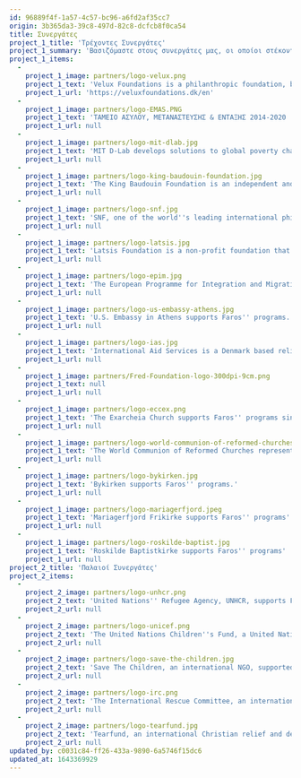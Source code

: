 ```yaml
---
id: 96889f4f-1a57-4c57-bc96-a6fd2af35cc7
origin: 3b365da3-39c8-497d-82c8-dcfcb8f0ca54
title: Συνεργάτες
project_1_title: 'Τρέχοντες Συνεργάτες'
project_1_summary: 'Βασιζόμαστε στους συνεργάτες μας, οι οποίοι στέκονται πάντα δίπλα μας. Είναι εξέχοντα μέλη της τοπικής κοινότητας της Αθήνας, κοινωφελή ιδρύματα και ανεξάρτητοι υποστηρικτές της αποστολής μας, που συμμετέχουν στις εκδηλώσεις μας αλλά και στην ανάπτυξη προγραμμάτων.'
project_1_items:
  -
    project_1_image: partners/logo-velux.png
    project_1_text: 'Velux Foundations is a philanthropic foundation, based in Denmark that supports the Horizon Center.'
    project_1_url: 'https://veluxfoundations.dk/en'
  -
    project_1_image: partners/logo-EMAS.PNG
    project_1_text: 'ΤΑΜΕΙΟ ΑΣΥΛΟΥ, ΜΕΤΑΝΑΣΤΕΥΣΗΣ & ΕΝΤΑΞΗΣ 2014-2020   Με τη συγχρηματοδότηση της Ε.Ε.   HOME/2020/AMIF/AG/EMAS/0132   ΥΠΟΥΡΓΕΙΟ ΜΕΤΑΝΑΣΤΕΥΣΗΣ ΚΑΙ ΑΣΥΛΟΥ'
    project_1_url: null
  -
    project_1_image: partners/logo-mit-dlab.jpg
    project_1_text: 'MIT D-Lab develops solutions to global poverty challenges. It''s Faros'' partner at Horizon Center''s educational programs.'
    project_1_url: null
  -
    project_1_image: partners/logo-king-baudouin-foundation.jpg
    project_1_text: 'The King Baudouin Foundation is an independent and pluralistic foundation that supports Faros'' Horizon and Drop-in Center.'
    project_1_url: null
  -
    project_1_image: partners/logo-snf.jpg
    project_1_text: 'SNF, one of the world''s leading international philanthropic organizations, supported our Drop-in Center.'
    project_1_url: null
  -
    project_1_image: partners/logo-latsis.jpg
    project_1_text: 'Latsis Foundation is a non-profit foundation that supported our shelter.'
    project_1_url: null
  -
    project_1_image: partners/logo-epim.jpg
    project_1_text: 'The European Programme for Integration and Migration is an initiative of 25 private foundations that supports Faros'' Horizon and Drop-in Center.'
    project_1_url: null
  -
    project_1_image: partners/logo-us-embassy-athens.jpg
    project_1_text: 'U.S. Embassy in Athens supports Faros'' programs.'
    project_1_url: null
  -
    project_1_image: partners/logo-ias.jpg
    project_1_text: 'International Aid Services is a Denmark based relief and development organization that supports Faros'' programs'
    project_1_url: null
  -
    project_1_image: partners/Fred-Foundation-logo-300dpi-9cm.png
    project_1_text: null
    project_1_url: null
  -
    project_1_image: partners/logo-eccex.png
    project_1_text: 'The Exarcheia Church supports Faros'' programs since its establishment in 2014'
    project_1_url: null
  -
    project_1_image: partners/logo-world-communion-of-reformed-churches.jpg
    project_1_text: 'The World Communion of Reformed Churches represents 100 million Christians worldwide. It supports Faros'' Drop-in Center.'
    project_1_url: null
  -
    project_1_image: partners/logo-bykirken.jpg
    project_1_text: 'Bykirken supports Faros'' programs.'
    project_1_url: null
  -
    project_1_image: partners/logo-mariagerfjord.jpeg
    project_1_text: 'Mariagerfjord Frikirke supports Faros'' programs'
    project_1_url: null
  -
    project_1_image: partners/logo-roskilde-baptist.jpg
    project_1_text: 'Roskilde Baptistkirke supports Faros'' programs'
    project_1_url: null
project_2_title: 'Παλαιοί Συνεργάτες'
project_2_items:
  -
    project_2_image: partners/logo-unhcr.png
    project_2_text: 'United Nations'' Refugee Agency, UNHCR, supports Faros'' Horizon Center and its educational programs.'
    project_2_url: null
  -
    project_2_image: partners/logo-unicef.png
    project_2_text: 'The United Nations Children''s Fund, a United Nations agency, supported Faros'' Family Center.'
    project_2_url: null
  -
    project_2_image: partners/logo-save-the-children.jpg
    project_2_text: 'Save The Children, an international NGO, supported our protection program at Elliniko Camp.'
    project_2_url: null
  -
    project_2_image: partners/logo-irc.png
    project_2_text: 'The International Rescue Committee, an international NGO, supported our Street Work program'
    project_2_url: null
  -
    project_2_image: partners/logo-tearfund.jpg
    project_2_text: 'Tearfund, an international Christian relief and development agency based in the UK, supported our Street Work program'
    project_2_url: null
updated_by: c0031c84-ff26-433a-9890-6a5746f15dc6
updated_at: 1643369929
---
```

